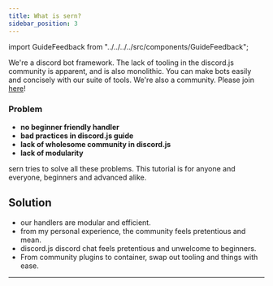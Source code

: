 ```yaml
---
title: What is sern?
sidebar_position: 3
---
```

import GuideFeedback from "../../../../src/components/GuideFeedback";

We're a discord bot framework. The lack of tooling in the discord.js community is apparent, and is also monolithic. You can make bots easily and concisely with our suite of tools. We're also a community. Please join [here](https://sern.dev/discord)!  

### Problem 

- **no beginner friendly handler**
- **bad practices in discord.js guide**
- **lack of wholesome community in discord.js**
- **lack of modularity**

sern tries to solve all these problems. This tutorial is for anyone and everyone, beginners and advanced alike.

## Solution 

- our handlers are modular and efficient.
- from my personal experience, the community feels pretentious and mean.
- discord.js discord chat feels pretentious and unwelcome to beginners.
- From community plugins to container, swap out tooling and things with ease. 

---
<GuideFeedback />
